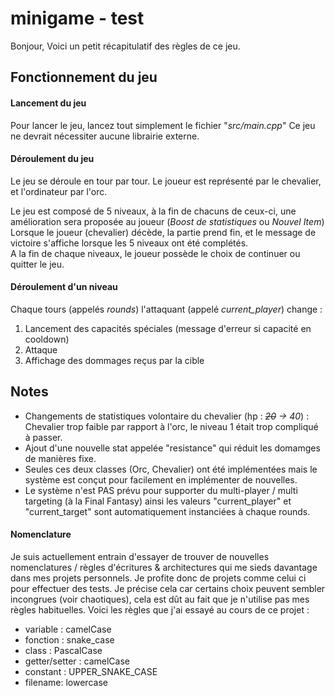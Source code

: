 # minigame - test

Bonjour,
Voici un petit récapitulatif des règles de ce jeu.

## Fonctionnement du jeu
#### Lancement du jeu

Pour lancer le jeu, lancez tout simplement le fichier "_src/main.cpp_"
Ce jeu ne devrait nécessiter aucune librairie externe.

#### Déroulement du jeu
Le jeu se déroule en tour par tour. Le joueur est représenté par le chevalier, et l'ordinateur par l'orc. 

Le jeu est composé de 5 niveaux, à la fin de chacuns de ceux-ci, une amélioration sera proposée au joueur (*Boost de statistiques* ou *Nouvel Item*) \
Lorsque le joueur (chevalier) décède, la partie prend fin, et le message de victoire s'affiche lorsque les 5 niveaux ont été complétés.\
A la fin de chaque niveaux, le joueur possède le choix de continuer ou quitter le jeu.

#### Déroulement d'un niveau
Chaque tours (appelés _rounds_) l'attaquant (appelé *current_player*) change :
  1. Lancement des capacités spéciales (message d'erreur si capacité en cooldown)
  2. Attaque
  3. Affichage des dommages reçus par la cible 

## Notes 

- Changements de statistiques volontaire du chevalier (hp : _~~20~~  ->  40_) : Chevalier trop faible par rapport à l'orc, le niveau 1 était trop compliqué à passer.
- Ajout d'une nouvelle stat appelée "resistance" qui réduit les domamges de manières fixe.
- Seules ces deux classes (Orc, Chevalier) ont été implémentées mais le système est conçut pour facilement en implémenter de nouvelles. 
- Le système n'est PAS prévu pour supporter du multi-player / multi targeting (à la Final Fantasy) ainsi les valeurs "current_player" et "current_target" sont automatiquement instanciées à chaque rounds.

#### Nomenclature

Je suis actuellement entrain d'essayer de trouver de nouvelles nomenclatures / règles d'écritures & architectures qui me sieds davantage dans mes projets personnels. Je profite donc de projets comme celui ci pour effectuer des tests.
Je précise cela car certains choix peuvent sembler incongrues (voir chaotiques), cela est dût au fait que je n'utilise pas mes règles habituelles.
Voici les règles que j'ai essayé au cours de ce projet :

- variable : camelCase
- fonction : snake_case
- class : PascalCase
- getter/setter : camelCase
- constant : UPPER_SNAKE_CASE 
- filename: lowercase
